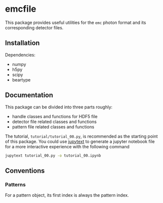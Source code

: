 # emcfile

This package provides useful utilities for the `emc` photon format and its corresponding
detector files.

## Installation
Dependencies:
- numpy
- h5py
- scipy
- beartype

## Documentation

This package can be divided into three parts roughly:
- handle classes and functions for HDF5 file
- detector file related classes and functions
- pattern file related classes and functions

The tutorial, `tutorial/tutorial_00.py`, is recommended as the starting point of this package.
You could use [jupytext](https://github.com/mwouts/jupytext) to generate a jupyter notebook file
for a more interactive experience with the following command
```bash
jupytext tutorial_00.py -o tutorial_00.ipynb
```

## Conventions
### Patterns
For a pattern object, its first index is always the pattern index.
